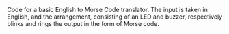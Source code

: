 Code for a basic English to Morse Code translator. The input is taken in English, and the arrangement, consisting of an LED and buzzer, respectively blinks and rings the output in the form of Morse code.
